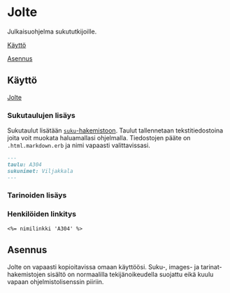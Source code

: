 # Jolte
Julkaisuohjelma sukututkijoille.

[Käyttö](.#Käyttö)

[Asennus](.#Asennus)

## Käyttö

[Jolte](http://perttitaneli.github.io/jolte/)

### Sukutaulujen lisäys

Sukutaulut lisätään [`suku`-hakemistoon](https://github.com/perttitaneli/jolte/tree/master/source/suku). 
Taulut tallennetaan tekstitiedostoina joita voit muokata haluamallasi ohjelmalla. 
Tiedostojen pääte on `.html.markdown.erb` ja nimi vapaasti valittavissasi.   

```markdown
---
taulu: A304
sukunimet: Viljakkala
---
```

### Tarinoiden lisäys

### Henkilöiden linkitys

```erb
<%= nimilinkki 'A304' %>
```

## Asennus

Jolte on vapaasti kopioitavissa omaan käyttöösi. Suku-, images- ja tarinat-hakemistojen 
sisältö on normaalilla tekijänoikeudella suojattu eikä kuulu vapaan ohjelmistolisenssin piiriin.
